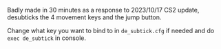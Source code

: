 Badly made in 30 minutes as a response to 2023/10/17 CS2 update, desubticks the 4 movement keys and the jump button.

Change what key you want to bind to in `de_subtick.cfg` if needed and do `exec de_subtick` in console.

